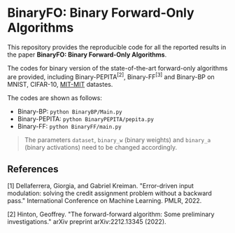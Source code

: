 # BinaryFO: Binary Forward-Only Algorithms

This repository provides the reproducible code for all the reported results in the paper **BinaryFO: Binary Forward-Only Algorithms**.


The codes for binary version of the state-of-the-art forward-only algorithms are provided, including Binary-PEPITA<sup>[2]</sup>, Binary-FF<sup>[3]</sup> and Binary-BP on MNIST, CIFAR-10, [MIT-MIT](https://www.physionet.org/content/mitdb/1.0.0/) datastes. 


The codes are shown as follows:
- Binary-BP: ``python BinaryBP/Main.py ``
- Binary-PEPITA: ``python BinaryPEPITA/pepita.py ``
- Binary-FF: ``python BinaryFF/main.py ``

> The parameters `dataset`, `binary_w` (binary weights) and `binary_a` (binary activations) need to be changed accordingly.


## References


[1] Dellaferrera, Giorgia, and Gabriel Kreiman. "Error-driven input modulation: solving the credit assignment problem without a backward pass." International Conference on Machine Learning. PMLR, 2022.

[2] Hinton, Geoffrey. "The forward-forward algorithm: Some preliminary investigations." arXiv preprint arXiv:2212.13345 (2022).

